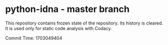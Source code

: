 # python-idna - master branch

This repository contains frozen state of the repository.
Its history is cleared. It is used only for static code
analysis with Codacy.

Commit Time: 1703049404
